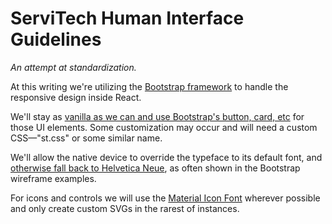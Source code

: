 # **ServiTech Human Interface Guidelines**
*An attempt at standardization.*

At this writing we're utilizing the [Bootstrap framework](https://getbootstrap.com) to handle the responsive design inside React.

We'll stay as [vanilla as we can and use Bootstrap's button, card, etc](https://getbootstrap.com/docs/5.0/examples/) for those UI elements. Some customization may occur and will need a custom CSS—"st.css" or some similar name.

We'll allow the native device to override the typeface to its default font, and [otherwise fall back to Helvetica Neue](https://getbootstrap.com/docs/5.0/content/reboot/#native-font-stack), as often shown in the Bootstrap wireframe examples.

For icons and controls we will use the [Material Icon Font](https://fonts.google.com/icons) wherever possible and only create custom SVGs in the rarest of instances.
